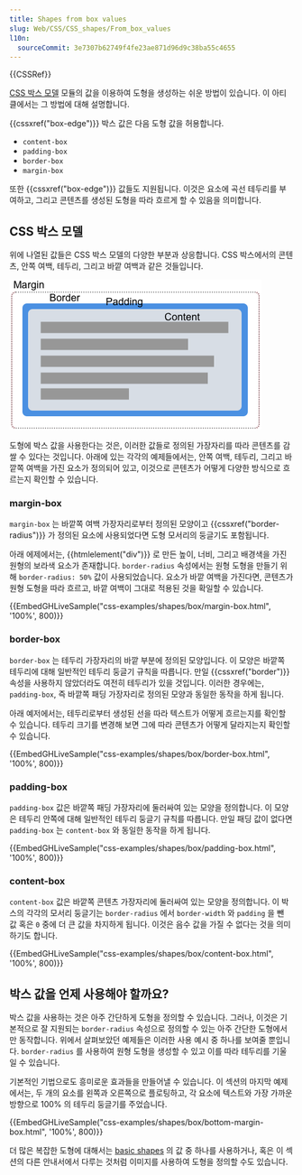 ```yaml
---
title: Shapes from box values
slug: Web/CSS/CSS_shapes/From_box_values
l10n:
  sourceCommit: 3e7307b62749f4fe23ae871d96d9c38ba55c4655
---
```


{{CSSRef}}

[CSS 박스 모델](/ko/docs/Web/CSS/CSS_box_model) 모듈의 값을 이용하여 도형을 생성하는 쉬운 방법이 있습니다. 이 아티클에서는 그 방법에 대해 설명합니다.

{{cssxref("box-edge")}} 박스 값은 다음 도형 값을 허용합니다.

- `content-box`
- `padding-box`
- `border-box`
- `margin-box`

또한 {{cssxref("box-edge")}} 값들도 지원됩니다. 이것은 요소에 곡선 테두리를 부여하고, 그리고 콘텐츠를 생성된 도형을 따라 흐르게 할 수 있음을 의미합니다.

## CSS 박스 모델

위에 나열된 값들은 CSS 박스 모델의 다양한 부분과 상응합니다. CSS 박스에서의 콘텐츠, 안쪽 여백, 테두리, 그리고 바깥 여백과 같은 것들입니다.

![The Box Model consists of the margin, border, padding and content boxes.](box-model.png)

도형에 박스 값을 사용한다는 것은, 이러한 값들로 정의된 가장자리를 따라 콘텐츠를 감쌀 수 있다는 것입니다. 아래에 있는 각각의 예제들에서는, 안쪽 여백, 테두리, 그리고 바깥쪽 여백을 가진 요소가 정의되어 있고, 이것으로 콘텐츠가 어떻게 다양한 방식으로 흐르는지 확인할 수 있습니다.

### margin-box

`margin-box` 는 바깥쪽 여백 가장자리로부터 정의된 모양이고 {{cssxref("border-radius")}} 가 정의된 요소에 사용되었다면 도형 모서리의 둥글기도 포함됩니다.

아래 에제에서는, {{htmlelement("div")}} 로 만든 높이, 너비, 그리고 배경색을 가진 원형의 보라색 요소가 존재합니다. `border-radius` 속성에서는 원형 도형을 만들기 위해 `border-radius: 50%` 값이 사용되었습니다. 요소가 바깥 여백을 가진다면, 콘텐츠가 원형 도형을 따라 흐르고, 바깥 여백이 그대로 적용된 것을 확일할 수 있습니다.

{{EmbedGHLiveSample("css-examples/shapes/box/margin-box.html", '100%', 800)}}

### border-box

`border-box` 는 테두리 가장자리의 바깥 부분에 정의된 모양입니다. 이 모양은 바깥쪽 테두리에 대해 일반적인 테두리 둥글기 규칙을 따릅니다. 만일 {{cssxref("border")}} 속성을 사용하지 않았더라도 여전히 테두리가 있을 것입니다. 이러한 경우에는, `padding-box`, 즉 바깥쪽 패딩 가장자리로 정의된 모양과 동일한 동작을 하게 됩니다.

아래 예저에서는, 테두리로부터 생성된 선을 따라 텍스트가 어떻게 흐르는지를 확인할 수 있습니다. 테두리 크기를 변경해 보면 그에 따라 콘텐츠가 어떻게 달라지는지 확인할 수 있습니다.

{{EmbedGHLiveSample("css-examples/shapes/box/border-box.html", '100%', 800)}}

### padding-box

`padding-box` 값은 바깥쪽 패딩 가장자리에 둘러싸여 있는 모양을 정의합니다. 이 모양은 테두리 안쪽에 대해 일반적인 테두리 둥글기 규칙를 따릅니다. 만일 패딩 값이 없다면 `padding-box` 는 `content-box` 와 동일한 동작을 하게 됩니다.

{{EmbedGHLiveSample("css-examples/shapes/box/padding-box.html", '100%', 800)}}

### content-box

`content-box` 값은 바깥쪽 콘텐츠 가장자리에 둘러싸여 있는 모양을 정의합니다. 이 박스의 각각의 모서리 둥글기는 `border-radius` 에서 `border-width` 와 `padding` 을 뺀 값 혹은 `0` 중에 더 큰 값을 차지하게 됩니다. 이것은 음수 값을 가질 수 없다는 것을 의미하기도 합니다.

{{EmbedGHLiveSample("css-examples/shapes/box/content-box.html", '100%', 800)}}

## 박스 값을 언제 사용해야 할까요?

박스 값을 사용하는 것은 아주 간단하게 도형을 정의할 수 있습니다. 그러나, 이것은 기본적으로 잘 지원되는 `border-radius` 속성으로 정의할 수 있는 아주 간단한 도형에서만 동작합니다. 위에서 살펴보았던 예제들은 이러한 사용 예시 중 하나를 보여줄 뿐입니다. `border-radius` 를 사용하여 원형 도형을 생성할 수 있고 이를 따라 테두리를 기울일 수 있습니다.

기본적인 기법으로도 흥미로운 효과들을 만들어낼 수 있습니다. 이 섹션의 마지막 예제에서는, 두 개의 요소를 왼쪽과 오른쪽으로 플로팅하고, 각 요소에 텍스트와 가장 가까운 방향으로 100% 의 테두리 둥글기를 주었습니다.

{{EmbedGHLiveSample("css-examples/shapes/box/bottom-margin-box.html", '100%', 800)}}

더 많은 복잡한 도형에 대해서는 [basic shapes](/ko/docs/Web/CSS/CSS_shapes/Basic_shapes) 의 값 중 하나를 사용하거나, 혹은 이 섹션의 다른 안내서에서 다루는 것처럼 이미지를 사용하여 도형을 정의할 수도 있습니다.
